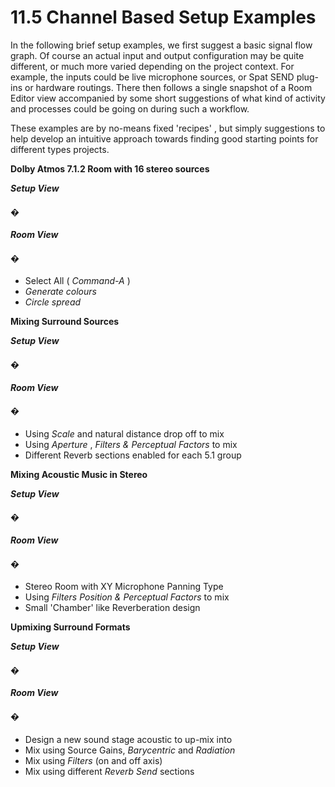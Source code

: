 # 11.5 Channel Based Setup Examples

In the following brief setup examples, we first suggest a basic signal flow graph. Of
course an actual input and output configuration may be quite different, or much
more varied depending on the project context. For example, the inputs could be
live microphone sources, or Spat SEND plug-ins or hardware routings. There then
follows a single snapshot of a Room Editor view accompanied by some short suggestions of what kind of activity and processes could be going on during such a
workflow.

These examples are by no-means fixed 'recipes' , but simply suggestions to help
develop an intuitive approach towards finding good starting points for different
types projects.


**Dolby Atmos 7.1.2 Room with 16 stereo sources**

**_Setup View_**

#### �


**_Room View_**

#### �

- Select All ( _Command-A_ )
- _Generate colours_
- _Circle spread_


**Mixing Surround Sources**

**_Setup View_**

#### �


**_Room View_**

#### �

- Using _Scale_ and natural distance drop off to mix
- Using _Aperture_ , _Filters & Perceptual Factors_ to mix
- Different Reverb sections enabled for each 5.1 group


**Mixing Acoustic Music in Stereo**

**_Setup View_**

#### �


**_Room View_**

#### �

- Stereo Room with XY Microphone Panning Type
- Using _Filters Position & Perceptual Factors_ to mix
- Small 'Chamber' like Reverberation design


**Upmixing Surround Formats**

**_Setup View_**

#### �


**_Room View_**

#### �

- Design a new sound stage acoustic to up-mix into
- Mix using Source Gains, _Barycentric_ and _Radiation_
- Mix using _Filters_ (on and off axis)
- Mix using different _Reverb Send_ sections
